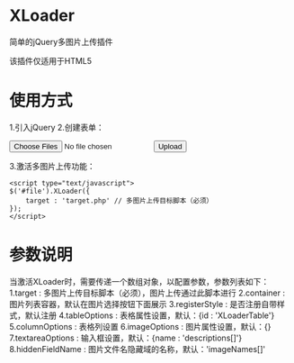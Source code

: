 XLoader
=======

简单的jQuery多图片上传插件

该插件仅适用于HTML5

使用方式
=======
1.引入jQuery
2.创建表单：
    <form action="upload.php" method="post" enctype="multipart/form-data">
      <input id="file" type="file" name="images[]" accept="image/*" multiple>
      <button type="submit">Upload</button>
    </form>

3.激活多图片上传功能：

    <script type="text/javascript">
    $('#file').XLoader({
    	target : 'target.php' // 多图片上传目标脚本（必须）
    });
    </script>

参数说明
=======
当激活XLoader时，需要传递一个数组对象，以配置参数，参数列表如下：
1.target : 多图片上传目标脚本（必须），图片上传通过此脚本进行
2.container : 图片列表容器，默认在图片选择按钮下面展示
3.registerStyle : 是否注册自带样式，默认注册
4.tableOptions : 表格属性设置，默认：{id : 'XLoaderTable'}
5.columnOptions : 表格列设置
6.imageOptions : 图片属性设置，默认：{}
7.textareaOptions : 输入框设置，默认：{name : 'descriptions[]'}
8.hiddenFieldName : 图片文件名隐藏域的名称，默认：'imageNames[]'
